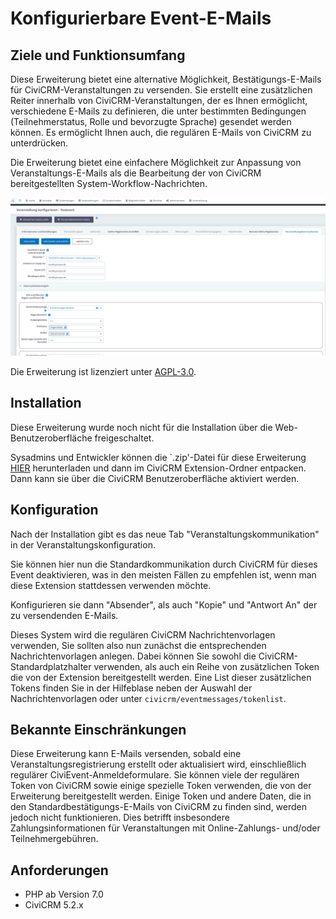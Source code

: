 # Konfigurierbare Event-E-Mails

## Ziele und Funktionsumfang

Diese Erweiterung bietet eine alternative Möglichkeit, Bestätigungs-E-Mails für CiviCRM-Veranstaltungen zu versenden. Sie erstellt eine zusätzlichen Reiter innerhalb von CiviCRM-Veranstaltungen, der es Ihnen ermöglicht, verschiedene E-Mails zu definieren, die unter bestimmten Bedingungen (Teilnehmerstatus, Rolle und bevorzugte Sprache) gesendet werden können. Es ermöglicht Ihnen auch, die regulären E-Mails von CiviCRM zu unterdrücken.  

Die Erweiterung bietet eine einfachere Möglichkeit zur Anpassung von Veranstaltungs-E-Mails als die Bearbeitung der von CiviCRM bereitgestellten System-Workflow-Nachrichten.

![Screenshot](images/CiviCRM_Event_Communication_de.png)

Die Erweiterung ist lizenziert unter [AGPL-3.0](LICENSE.txt).

## Installation

Diese Erweiterung wurde noch nicht für die Installation über die Web-Benutzeroberfläche freigeschaltet.

Sysadmins und Entwickler können die `.zip'-Datei für diese Erweiterung [HIER](https://github.com/systopia/de.systopia.eventmessages/releases) herunterladen und dann im CiviCRM Extension-Ordner entpacken. Dann kann sie über die CiviCRM Benutzeroberfläche aktiviert werden. 

## Konfiguration

Nach der Installation gibt es das neue Tab "Veranstaltungskommunikation" in der Veranstaltungskonfiguration.

Sie können hier nun die Standardkommunikation durch CiviCRM für dieses Event deaktivieren, was in den meisten Fällen zu empfehlen ist, wenn man diese Extension stattdessen verwenden möchte.

Konfigurieren sie dann "Absender", als auch "Kopie" und "Antwort An" der zu versendenden E-Mails.  

Dieses System wird die regulären CiviCRM Nachrichtenvorlagen verwenden, Sie sollten also nun zunächst die entsprechenden Nachrichtenvorlagen anlegen.
Dabei können Sie sowohl die CiviCRM-Standardplatzhalter verwenden, als auch ein Reihe von zusätzlichen Token die von der Extension bereitgestellt werden.
Eine List dieser zusätzlichen Tokens finden Sie in der Hilfeblase neben der Auswahl der Nachrichtenvorlagen oder unter  ``civicrm/eventmessages/tokenlist``.

## Bekannte Einschränkungen

Diese Erweiterung kann E-Mails versenden, sobald eine Veranstaltungsregistrierung erstellt oder aktualisiert wird, einschließlich regulärer CiviEvent-Anmeldeformulare. Sie können viele der regulären Token von CiviCRM sowie einige spezielle Token verwenden, die von der Erweiterung bereitgestellt werden. Einige Token und andere Daten, die in den Standardbestätigungs-E-Mails von CiviCRM zu finden sind, werden jedoch nicht funktionieren. Dies betrifft insbesondere Zahlungsinformationen für Veranstaltungen mit Online-Zahlungs- und/oder Teilnehmergebühren.

## Anforderungen

* PHP ab Version 7.0
* CiviCRM 5.2.x
